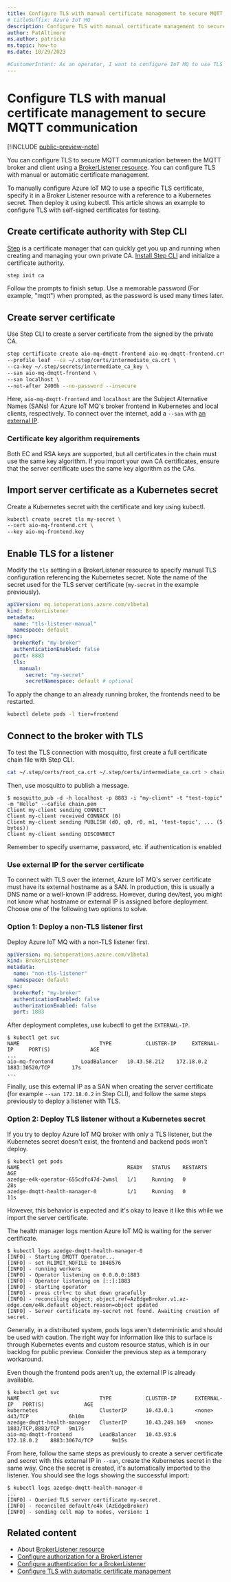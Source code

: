 ```yaml
---
title: Configure TLS with manual certificate management to secure MQTT communication
# titleSuffix: Azure IoT MQ
description: Configure TLS with manual certificate management to secure MQTT communication between the MQTT broker and client.
author: PatAltimore
ms.author: patricka
ms.topic: how-to
ms.date: 10/29/2023

#CustomerIntent: As an operator, I want to configure IoT MQ to use TLS so that I have secure communication between the MQTT broker and client.
---
```


# Configure TLS with manual certificate management to secure MQTT communication

[!INCLUDE [public-preview-note](../includes/public-preview-note.md)]

You can configure TLS to secure MQTT communication between the MQTT broker and client using a [BrokerListener resource](concept-brokerlistener.md). You can configure TLS with manual or automatic certificate management. 

To manually configure Azure IoT MQ to use a specific TLS certificate, specify it in a Broker Listener resource with a reference to a Kubernetes secret. Then deploy it using kubectl. This article shows an example to configure TLS with self-signed certificates for testing.

## Create certificate authority with Step CLI

[Step](https://smallstep.com/) is a certificate manager that can quickly get you up and running when creating and managing your own private CA. [Install Step CLI]() and initialize a certificate authority.

```bash
step init ca
```

Follow the prompts to finish setup. Use a memorable password (For example, "mqtt") when prompted, as the password is used many times later.

## Create server certificate

Use Step CLI to create a server certificate from the signed by the private CA.

```bash
step certificate create aio-mq-dmqtt-frontend aio-mq-dmqtt-frontend.crt aio-mq-dmqtt-frontend.key \
--profile leaf --ca ~/.step/certs/intermediate_ca.crt \
--ca-key ~/.step/secrets/intermediate_ca_key \
--san aio-mq-dmqtt-frontend \
--san localhost \
--not-after 2400h --no-password --insecure
```

Here, `aio-mq-dmqtt-frontend` and `localhost` are the Subject Alternative Names (SANs) for Azure IoT MQ's broker frontend in Kubernetes and local clients, respectively. To connect over the internet, add a `--san` with [an external IP](#use-external-ip-for-the-server-certificate).

### Certificate key algorithm requirements

Both EC and RSA keys are supported, but all certificates in the chain must use the same key algorithm. If you import your own CA certificates, ensure that the server certificate uses the same key algorithm as the CAs.

## Import server certificate as a Kubernetes secret

Create a Kubernetes secret with the certificate and key using kubectl.

```bash
kubectl create secret tls my-secret \
--cert aio-mq-frontend.crt \
--key aio-mq-frontend.key
```

## Enable TLS for a listener

Modify the `tls` setting in a BrokerListener resource to specify manual TLS configuration referencing the Kubernetes secret. Note the name of the secret used for the TLS server certificate (`my-secret` in the example previously).

```yaml
apiVersion: mq.iotoperations.azure.com/v1beta1
kind: BrokerListener
metadata:
  name: "tls-listener-manual"
  namespace: default
spec:
  brokerRef: "my-broker"
  authenticationEnabled: false
  port: 8883
  tls:
    manual:
      secret: "my-secret"
      secretNamespace: default # optional
```

To apply the change to an already running broker, the frontends need to be restarted.

```bash
kubectl delete pods -l tier=frontend
```

## Connect to the broker with TLS

To test the TLS connection with mosquitto, first create a full certificate chain file with Step CLI.

```bash
cat ~/.step/certs/root_ca.crt ~/.step/certs/intermediate_ca.crt > chain.pem
```

Then, use mosquitto to publish a message.

```console
$ mosquitto_pub -d -h localhost -p 8883 -i "my-client" -t "test-topic" -m "Hello" --cafile chain.pem
Client my-client sending CONNECT
Client my-client received CONNACK (0)
Client my-client sending PUBLISH (d0, q0, r0, m1, 'test-topic', ... (5 bytes))
Client my-client sending DISCONNECT
```

Remember to specify username, password, etc. if authentication is enabled

### Use external IP for the server certificate

To connect with TLS over the internet, Azure IoT MQ's server certificate must have its external hostname as a SAN. In production, this is usually a DNS name or a well-known IP address. However, during dev/test, you might not know what hostname or external IP is assigned before deployment. Choose one of the following two options to solve.

### Option 1: Deploy a non-TLS listener first

Deploy Azure IoT MQ with a non-TLS listener first.

```yml
apiVersion: mq.iotoperations.azure.com/v1beta1
kind: BrokerListener
metadata:
  name: "non-tls-listener"
  namespace: default
spec:
  brokerRef: "my-broker"
  authenticationEnabled: false
  authorizationEnabled: false
  port: 1883
```

After deployment completes, use kubectl to get the `EXTERNAL-IP`.

```console
$ kubectl get svc
NAME                          TYPE           CLUSTER-IP     EXTERNAL-IP     PORT(S)             AGE
...
aio-mq-frontend         LoadBalancer   10.43.58.212    172.18.0.2    1883:30520/TCP       17s
...
```

Finally, use this external IP as a SAN when creating the server certificate (for example `--san 172.18.0.2` in Step CLI), and follow the same steps previously to deploy a listener with TLS.

### Option 2: Deploy TLS listener without a Kubernetes secret

If you try to deploy Azure IoT MQ broker with only a TLS listener, but the Kubernetes secret doesn't exist, the frontend and backend pods won't deploy.

```console
$ kubectl get pods
NAME                                   READY   STATUS    RESTARTS   AGE
azedge-e4k-operator-655cdfc47d-2wmsl   1/1     Running   0          28s
azedge-dmqtt-health-manager-0          1/1     Running   0          11s
```

However, this behavior is expected and it's okay to leave it like this while we import the server certificate.

The health manager logs mention Azure IoT MQ is waiting for the server certificate.

```console {hl_lines=11}
$ kubectl logs azedge-dmqtt-health-manager-0
[INFO] - Starting DMQTT Operator...
[INFO] - set RLIMIT_NOFILE to 1048576
[INFO] - running workers
[INFO] - Operator listening on 0.0.0.0:1883
[INFO] - Operator listening on [::]:1883
[INFO] - starting operator
[INFO] - press ctrl+c to shut down gracefully
[INFO] - reconciling object; object.ref=AzEdgeBroker.v1.az-edge.com/e4k.default object.reason=object updated
[INFO] - Server certificate my-secret not found. Awaiting creation of secret.
```

Generally, in a distributed system, pods logs aren't deterministic and should be used with caution. The right way for information like this to surface is through Kubernetes events and custom resource status, which is in our backlog for public preview. Consider the previous step as a temporary workaround.

Even though the frontend pods aren't up, the external IP is already available.

```console
$ kubectl get svc
NAME                          TYPE           CLUSTER-IP      EXTERNAL-IP   PORT(S)             AGE
kubernetes                    ClusterIP      10.43.0.1       <none>        443/TCP             6h10m
azedge-dmqtt-health-manager   ClusterIP      10.43.249.169   <none>        1883/TCP,8883/TCP   9m17s
aio-mq-dmqtt-frontend         LoadBalancer   10.43.93.6      172.18.0.2    8883:30674/TCP      9m15s
```

From here, follow the same steps as previously to create a server certificate and secret with this external IP in `--san`, create the Kubernetes secret in the same way. Once the secret is created, it's automatically imported to the listener. You should see the logs showing the successful import:

```console
$ kubectl logs azedge-dmqtt-health-manager-0
...
[INFO] - Queried TLS server certificate my-secret.
[INFO] - reconciled default/e4k (AzEdgeBroker)
[INFO] - sending cell map to nodes, version: 1
```


## Related content

- About [BrokerListener resource](concept-brokerlistener.md)
- [Configure authorization for a BrokerListener](./howto-configure-authorization.md)
- [Configure authentication for a BrokerListener](./howto-configure-authentication.md)
- [Configure TLS with automatic certificate management](./howto-configure-tls-auto.md)
